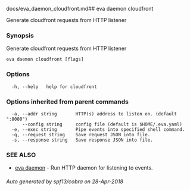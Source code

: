 docs/eva_daemon_cloudfront.md## eva daemon cloudfront

Generate cloudfront requests from HTTP listener

### Synopsis

Generate cloudfront requests from HTTP listener

```
eva daemon cloudfront [flags]
```

### Options

```
  -h, --help   help for cloudfront
```

### Options inherited from parent commands

```
  -a, --addr string       HTTP(s) address to listen on. (default ":8080")
      --config string     config file (default is $HOME/.eva.yaml)
  -e, --exec string       Pipe events into specified shell command.
  -q, --request string    Save request JSON into file.
  -s, --response string   Save response JSON into file.
```

### SEE ALSO

* [eva daemon](eva_daemon.md)	 - Run HTTP daemon for listening to events.

###### Auto generated by spf13/cobra on 28-Apr-2018
